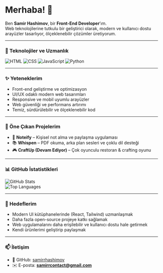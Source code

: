 # Merhaba! 👋  

Ben **Samir Hashimov**, bir **Front-End Developer**’ım.  
Web teknolojilerine tutkulu bir geliştirici olarak, modern ve kullanıcı dostu arayüzler tasarlıyor, ölçeklenebilir çözümler üretiyorum.  

---

### 🚀 Teknolojiler ve Uzmanlık  

![HTML](https://img.shields.io/badge/-HTML-E34F26?style=flat-square&logo=html5&logoColor=white)
![CSS](https://img.shields.io/badge/CSS-%230000aa?style=flat-square&logo=CSS&logoColor=white)
![JavaScript](https://img.shields.io/badge/-JavaScript-F7DF1E?style=flat-square&logo=javascript&logoColor=black)
![Python](https://img.shields.io/badge/-Python-3776AB?style=flat-square&logo=python&logoColor=white)

---

### ✨ Yeteneklerim  
- Front-end geliştirme ve optimizasyon  
- UI/UX odaklı modern web tasarımları  
- Responsive ve mobil uyumlu arayüzler  
- Web güvenliği ve performans artırımı  
- Temiz, sürdürülebilir ve ölçeklenebilir kod  

---

### 📂 Öne Çıkan Projelerim  
- 📝 **Noteify** – Kişisel not alma ve paylaşma uygulaması  
- 📚 **Whispen** – PDF okuma, arka plan sesleri ve çoklu dil desteği  
- 🎮 **CraftUp (Devam Ediyor)** – Çok oyunculu restoran & crafting oyunu  

---

### 📊 GitHub İstatistikleri  

![GitHub Stats](https://github-readme-stats.vercel.app/api?username=samirrhashimov&show_icons=true&theme=radical)  
![Top Languages](https://github-readme-stats.vercel.app/api/top-langs/?username=samirrhashimov&layout=compact&theme=radical)  

---

### 🎯 Hedeflerim  
- Modern UI kütüphanelerinde (React, Tailwind) uzmanlaşmak  
- Daha fazla open-source projeye katkı sağlamak  
- Web uygulamalarını daha erişilebilir ve kullanıcı dostu hale getirmek  
- Kendi ürünlerimi geliştirip paylaşmak  

---

### 📫 İletişim  
- 💼 GitHub: [samirrhashimov](https://github.com/samirrhashimov)  
- ✉️ E-posta: **samirrcontact@gmail.com**
